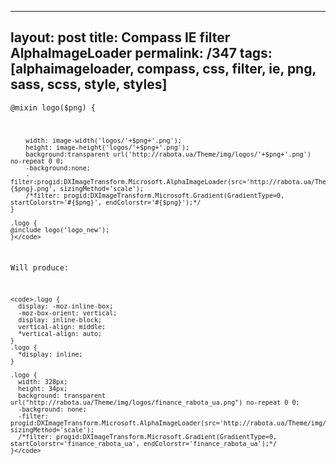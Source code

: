 ---
layout: post
title: Compass IE filter AlphaImageLoader
permalink: /347
tags: [alphaimageloader, compass, css, filter, ie, png, sass, scss, style, styles]
----

<code>@mixin logo($png) {

    	width: image-width('logos/'+$png+'.png');
    	height: image-height('logos/'+$png+'.png');
    	background:transparent url('http://rabota.ua/Theme/img/logos/'+$png+'.png') no-repeat 0 0;
    	-background:none;
    	-filter:progid:DXImageTransform.Microsoft.AlphaImageLoader(src='http://rabota.ua/Theme/img/logos/#{$png}.png', sizingMethod='scale');	
    	/*filter: progid:DXImageTransform.Microsoft.Gradient(GradientType=0, startColorstr='#{$png}', endColorstr='#{$png}');*/
    }
    
    .logo {
    @include logo('logo_new');
    }</code>


Will produce:

    
    <code>.logo {
      display: -moz-inline-box;
      -moz-box-orient: vertical;
      display: inline-block;
      vertical-align: middle;
      *vertical-align: auto;
    }
    .logo {
      *display: inline;
    }
    
    .logo {
      width: 328px;
      height: 34px;
      background: transparent url("http://rabota.ua/Theme/img/logos/finance_rabota_ua.png") no-repeat 0 0;
      -background: none;
      -filter: progid:DXImageTransform.Microsoft.AlphaImageLoader(src='http://rabota.ua/Theme/img/logos/finance_rabota_ua.png', sizingMethod='scale');
      /*filter: progid:DXImageTransform.Microsoft.Gradient(GradientType=0, startColorstr='finance_rabota_ua', endColorstr='finance_rabota_ua');*/
    }</code>

